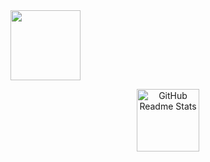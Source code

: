 <img src="https://img.icons8.com/?size=512&id=82171&format=png" height="112px" align="center"/>
<p align="center">
 <img width="100px" src="https://img.icons8.com/?size=512&id=82171&format=png" align="center" alt="GitHub Readme Stats" />
</p>
